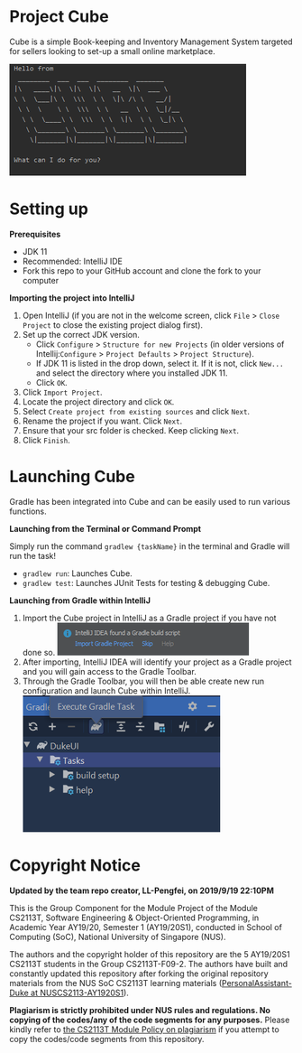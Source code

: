 # Project Cube

Cube is a simple Book-keeping and Inventory Management System targeted for sellers looking to set-up a small online marketplace.

![Cube](docs/images/Ui.png)

# Setting up

**Prerequisites**

* JDK 11
* Recommended: IntelliJ IDE
* Fork this repo to your GitHub account and clone the fork to your computer

**Importing the project into IntelliJ**

1. Open IntelliJ (if you are not in the welcome screen, click `File` > `Close Project` to close the existing project dialog first).
1. Set up the correct JDK version.
   * Click `Configure` > `Structure for new Projects` (in older versions of Intellij:`Configure` > `Project Defaults` > `Project Structure`).
   * If JDK 11 is listed in the drop down, select it. If it is not, click `New...` and select the directory where you installed JDK 11.
   * Click `OK`.
1. Click `Import Project`.
1. Locate the project directory and click `OK`.
1. Select `Create project from existing sources` and click `Next`.
1. Rename the project if you want. Click `Next`.
1. Ensure that your src folder is checked. Keep clicking `Next`.
1. Click `Finish`.

# Launching Cube

Gradle has been integrated into Cube and can be easily used to run various functions.

**Launching from the Terminal or Command Prompt**

Simply run the command `gradlew {taskName}` in the terminal and Gradle will run the task!
* `gradlew run`: Launches Cube.
* `gradlew test`: Launches JUnit Tests for testing & debugging Cube.

**Launching from Gradle within IntelliJ**

1. Import the Cube project in IntelliJ as a Gradle project if you have not done so.
![Gradle Import](docs/images/GradleImportIntelliJ.png)
1. After importing, IntelliJ IDEA will identify your project as a Gradle project and you will gain access to the Gradle Toolbar.
1. Through the Gradle Toolbar, you will then be able create new run configuration and launch Cube within IntelliJ.
![Gradle Run](docs/images/GradleRunIntelliJ.png)

# Copyright Notice 

**Updated by the team repo creator, LL-Pengfei, on 2019/9/19 22:10PM**

This is the Group Component for the Module Project of the Module CS2113T, Software Engineering & Object-Oriented Programming, in Academic Year AY19/20, Semester 1 (AY19/20S1), conducted in School of Computing (SoC), National University of Singapore (NUS).

The authors and the copyright holder of this repository are the 5 AY19/20S1 CS2113T students in the Group CS2113T-F09-2. The authors have built and constantly updated this repository after forking the original repository materials from the NUS SoC CS2113T learning materials ([PersonalAssistant-Duke at NUSCS2113-AY1920S1](https://github.com/nusCS2113-AY1920S1/PersonalAssistant-Duke)).

**Plagiarism is strictly prohibited under NUS rules and regulations. No copying of the codes/any of the code segments for any purposes.** Please kindly refer to [the CS2113T Module Policy on plagiarism](https://nuscs2113-ay1920s1.github.io/website/admin/appendixB-policies.html#policy-on-plagiarism) if you attempt to copy the codes/code segments from this repository.
